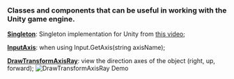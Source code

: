 <h3><b>Classes and components that can be useful in working with the Unity game engine.</b></h3>

<b>[Singleton](https://github.com/yaroslav-andriyovich/UnityUtility/blob/main/Singleton.cs)</b>: Singleton implementation for Unity from [this video](https://www.youtube.com/watch?v=tE1qH8OxO2Y&ab_channel=Tarodev);

<b>[InputAxis](https://github.com/yaroslav-andriyovich/UnityUtility/blob/main/InputAxis.cs)</b>: when using Input.GetAxis(string axisName);

<b>[DrawTransformAxisRay](https://github.com/yaroslav-andriyovich/UnityUtility/blob/main/DrawTransformAxisRay/DrawTransformAxisRay.cs)</b>: view the direction axes of the object (right, up, forward);
![DrawTransformAxisRay Demo](https://github.com/darkshaper-ua/UnityUtility/blob/main/DrawTransformAxisRay/DrawTransformAxisRay.gif)
